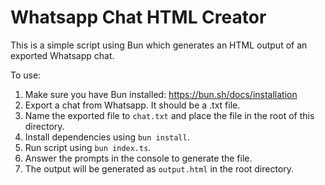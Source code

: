 # Whatsapp Chat HTML Creator

This is a simple script using Bun which generates an HTML output of an exported Whatsapp chat.

To use:

1. Make sure you have Bun installed:
   https://bun.sh/docs/installation
2. Export a chat from Whatsapp. It should be a .txt file.
3. Name the exported file to `chat.txt` and place the file in the root of this directory.
4. Install dependencies using `bun install`.
5. Run script using `bun index.ts`.
6. Answer the prompts in the console to generate the file.
7. The output will be generated as `output.html` in the root directory.

